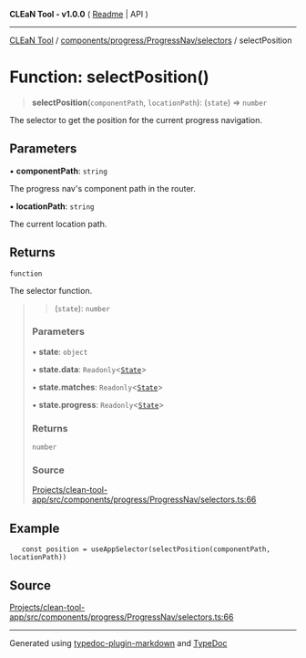 **CLEaN Tool - v1.0.0** ( [Readme](../../../../../README.md) \| API )

***

[CLEaN Tool](../../../../../modules.md) / [components/progress/ProgressNav/selectors](../README.md) / selectPosition

# Function: selectPosition()

> **selectPosition**(`componentPath`, `locationPath`): (`state`) => `number`

The selector to get the position for the current progress navigation.

## Parameters

▪ **componentPath**: `string`

The progress nav's component path in the router.

▪ **locationPath**: `string`

The current location path.

## Returns

`function`

The selector function.

> > (`state`): `number`
>
> ### Parameters
>
> ▪ **state**: `object`
>
> ▪ **state.data**: `Readonly`\<[`State`](../../../../../reducers/data/interfaces/State.md)\>
>
> ▪ **state.matches**: `Readonly`\<[`State`](../../../../../selectors/progress/progress/private/interfaces/State.md)\>
>
> ▪ **state.progress**: `Readonly`\<[`State`](../../../../../selectors/progress/progress/private/interfaces/State.md)\>
>
> ### Returns
>
> `number`
>
> ### Source
>
> [Projects/clean-tool-app/src/components/progress/ProgressNav/selectors.ts:66](https://github.com/yuckyh/clean-tool-app/)
>

## Example

```tsx
   const position = useAppSelector(selectPosition(componentPath, locationPath))
```

## Source

[Projects/clean-tool-app/src/components/progress/ProgressNav/selectors.ts:66](https://github.com/yuckyh/clean-tool-app/)

***

Generated using [typedoc-plugin-markdown](https://www.npmjs.com/package/typedoc-plugin-markdown) and [TypeDoc](https://typedoc.org/)
